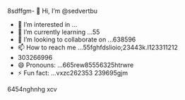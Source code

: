 8sdffgm- 👋 Hi, I’m @sedvertbu
- 👀 I’m interested in ...
- 🌱 I’m currently learning ...55
- 💞️ I’m looking to collaborate on ...638596
- 📫 How to reach me ...55fghfdslioio;23443k.l123311212
- 303266996
- 😄 Pronouns: ...665rew85556325htrwre
- ⚡ Fun fact: ...vxzc262353
239695gjm
<!---dfdsf87fs
sedvertbu/sedvertbu is a ✨ special ✨ repository because its `README.md` (t25his file) acxxppears on your GitHub profile.
You can click the Preview link to take a look at your changes.5581
--->
6454nghnhg
xcv
